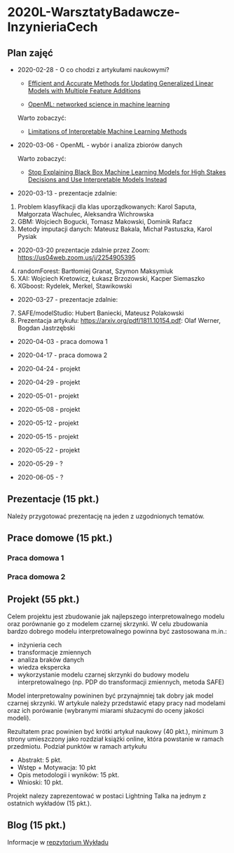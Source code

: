 # 2020L-WarsztatyBadawcze-InzynieriaCech

## Plan zajęć

* 2020-02-28 - O co chodzi z artykułami naukowymi?

    - [Efficient and Accurate Methods for Updating Generalized Linear Models with Multiple Feature Additions](http://jmlr.org/papers/volume15/dhurandhar14a/dhurandhar14a.pdf) 
    
    - [OpenML: networked science in machine learning](https://arxiv.org/pdf/1407.7722.pdf) 
    
    Warto zobaczyć:
    - [Limitations of Interpretable Machine Learning Methods](https://compstat-lmu.github.io/iml_methods_limitations/)

* 2020-03-06 - OpenML - wybór i analiza zbiorów danych

    Warto zobaczyć:
    - [Stop Explaining Black Box Machine Learning Models for High Stakes Decisions and Use Interpretable Models Instead](https://arxiv.org/pdf/1811.10154.pdf)
   
* 2020-03-13 - prezentacje zdalnie:

1. Problem klasyfikacji dla klas uporządkowanych: Karol Saputa, Małgorzata Wachulec, Aleksandra Wichrowska
2. GBM: Wojciech Bogucki, Tomasz Makowski, Dominik Rafacz
3. Metody imputacji danych: Mateusz Bakala, Michał Pastuszka, Karol Pysiak

* 2020-03-20 prezentacje zdalnie przez Zoom: https://us04web.zoom.us/j/2254905395

4. randomForest: Bartłomiej Granat, Szymon Maksymiuk
5. XAI: Wojciech Kretowicz, Łukasz Brzozowski, Kacper Siemaszko
6. XGboost: Rydelek, Merkel, Stawikowski

* 2020-03-27 - prezentacje zdalnie:

7. SAFE/modelStudio: Hubert Baniecki, Mateusz Polakowski
8. Prezentacja artykułu: https://arxiv.org/pdf/1811.10154.pdf: Olaf Werner, Bogdan Jastrzębski

* 2020-04-03 - praca domowa 1

* 2020-04-17 - praca domowa 2

* 2020-04-24 - projekt

* 2020-04-29 - projekt

* 2020-05-01 - projekt

* 2020-05-08 - projekt

* 2020-05-12 - projekt

* 2020-05-15 - projekt

* 2020-05-22 - projekt

* 2020-05-29 - ?

* 2020-06-05 - ?

## Prezentacje (15 pkt.)

Należy przygotować prezentację na jeden z uzgodnionych tematów.

## Prace domowe (15 pkt.)

### Praca domowa 1 

### Praca domowa 2

## Projekt (55 pkt.)

Celem projektu jest zbudowanie jak najlepszego interpretowalnego modelu oraz porównanie go z modelem czarnej skrzynki.
W celu zbudowania bardzo dobrego modelu interpretowalnego powinna być zastosowana m.in.:
- inżynieria cech
- transformacje zmiennych
- analiza braków danych
- wiedza ekspercka
- wykorzystanie modelu czarnej skrzynki do budowy modelu interpretowalnego (np. PDP do transformacji zmiennych, metoda SAFE)

Model interpretowalny powininen być przynajmniej tak dobry jak model czarnej skrzynki. W artykule należy przedstawić etapy pracy nad modelami oraz ich porówanie (wybranymi miarami służacymi do oceny jakości modeli).

Rezultatem prac powinien być krótki artykuł naukowy (40 pkt.), minimum 3 strony umieszczony jako rozdział książki online, która powstanie w ramach przedmiotu. Podział punktów w ramach artykułu
* Abstrakt: 5 pkt.
* Wstęp + Motywacja: 10 pkt
* Opis metodologii i wyników: 15 pkt.
* Wnioski: 10 pkt.

Projekt nalezy zaprezentować w postaci Lightning Talka na jednym z ostatnich wykładów (15 pkt.).

## Blog (15 pkt.)
Informacje w [repzytorium Wykładu](https://github.com/mini-pw/2020L-WarsztatyBadawcze)
